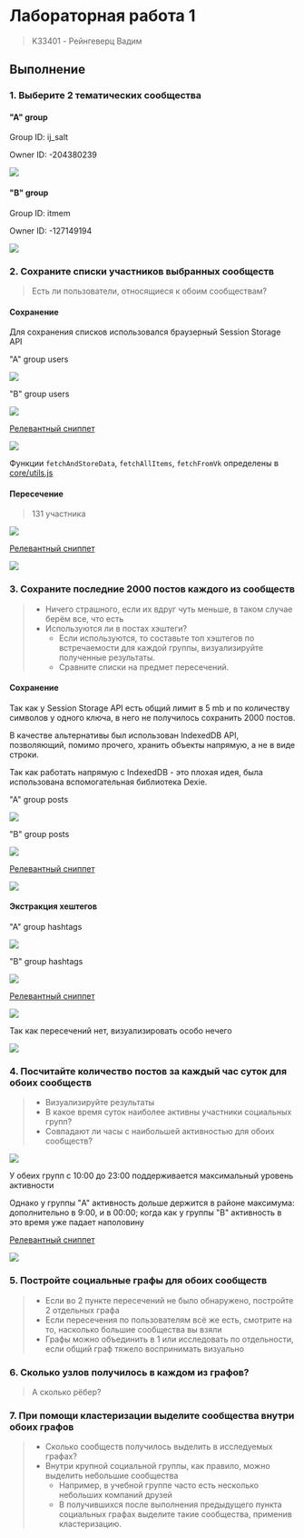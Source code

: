 # Лабораторная работа 1
> K33401 - Рейнгеверц Вадим


## Выполнение

### 1. Выберите 2 тематических сообщества

#### "A" group
Group ID: ij_salt

Owner ID: -204380239

![](https://i.imgur.com/OMgukiH.png)


#### "B" group
Group ID: itmem

Owner ID: -127149194

![](https://i.imgur.com/86oXhVa.png)


### 2. Сохраните списки участников выбранных сообществ
> Есть ли пользователи, относящиеся к обоим сообществам?


#### Сохранение

Для сохранения списков использовался браузерный Session Storage API

"A" group users

![](https://i.imgur.com/VbPwYJ9.png)

"B" group users

![](https://i.imgur.com/qCHTC92.png)

[Релевантный сниппет](core/main.js#L19)

![](https://i.imgur.com/G6YYm6H.png)

Функции `fetchAndStoreData`, `fetchAllItems`, `fetchFromVk` определены в [core/utils.js](core/utils.js)


#### Пересечение 
> 131 участника

![](https://i.imgur.com/zTZZXjE.png)

[Релевантный сниппет](core/main.js#L61)

![](https://i.imgur.com/EWh1W7r.png)


### 3. Сохраните последние 2000 постов каждого из сообществ
> - Ничего страшного, если их вдруг чуть меньше, в таком случае берём все, что есть
> - Используются ли в постах хэштеги? 
>   - Если используются, то составьте топ хэштегов по встречаемости для каждой группы, визуализируйте полученные результаты.
>   - Сравните списки на предмет пересечений.

#### Сохранение
Так как у Session Storage API есть общий лимит в 5 mb и по количеству символов у одного ключа, в него не получилось сохранить 2000 постов.

В качестве альтернативы был использован IndexedDB API, позволяющий, помимо прочего, хранить объекты напрямую, а не в виде строки.

Так как работать напрямую с IndexedDB - это плохая идея, была использована вспомогательная библиотека Dexie.


"A" group posts

![](https://i.imgur.com/0xTmukT.png)

"B" group posts

![](https://i.imgur.com/fhFr2hZ.png)

[Релевантный сниппет](core/main.js#L91)

![](https://i.imgur.com/J82fROV.png)

#### Экстракция хештегов



"A" group hashtags

![](https://i.imgur.com/J9V65Tl.png)

"B" group hashtags

![](https://i.imgur.com/D230JHJ.png)

[Релевантный сниппет](core/main.js#L137)

![](https://i.imgur.com/9SlziGt.png)

Так как пересечений нет, визуализировать особо нечего

![](https://i.imgur.com/c7kMkQT.png)


### 4. Посчитайте количество постов за каждый час суток для обоих сообществ
> - Визуализируйте результаты
> - В какое время суток наиболее активны участники социальных групп? 
> - Совпадают ли часы с наибольшей активностью для обоих сообществ?

![](https://i.imgur.com/K0uzpDn.png)

У обеих групп с 10:00 до 23:00 поддерживается максимальный уровень активности

Однако у группы "A" активность дольше держится в районе максимума: дополнительно в 9:00, и в 00:00; когда как у группы "B" активность в это время уже падает наполовину

[Релевантный сниппет](core/main.js#L183)

![](https://i.imgur.com/PUqlpl8.png)

### 5. Постройте социальные графы для обоих сообществ
> - Если во 2 пункте пересечений не было обнаружено, постройте 2 отдельных графа
> - Если пересечения по пользователям всё же есть, смотрите на то, насколько большие сообщества вы взяли
> - Графы можно объединить в 1 или исследовать по отдельности, если общий граф тяжело воспринимать визуально
>


### 6. Сколько узлов получилось в каждом из графов? 
> А сколько рёбер?

### 7. При помощи кластеризации выделите сообщества внутри обоих графов
> - Сколько сообществ получилось выделить в исследуемых графах?
> - Внутри крупной социальной группы, как правило, можно выделить небольшие сообщества
>   - Например, в учебной группе часто есть несколько небольших компаний друзей
>   - В получившихся после выполнения предыдущего пункта социальных графах выделите такие сообщества, применив кластеризацию. 